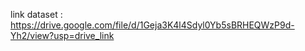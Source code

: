 link dataset : https://drive.google.com/file/d/1Geja3K4l4Sdyl0Yb5sBRHEQWzP9d-Yh2/view?usp=drive_link
